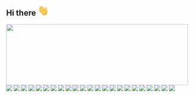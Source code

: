 ## Hi there <img src="https://raw.githubusercontent.com/alirezaheidari-cs/alirezaheidari-cs/master/wave.gif" width="30">

<p>
  <img align="left" width="490" height="165" src="https://github-readme-stats.vercel.app/api?username=alirezaheidari-cs&show_icons=true&count_private=true&show_icons=true&include_all_commits=true&hide_border=false&line_height=20&show_owner=true"/>
  <p>
    <img src="https://img.shields.io/badge/PyTorch-%23EE4C2C.svg?style=flat-square&logo=PyTorch&logoColor=white"/>
    <img src="https://img.shields.io/badge/mlflow-%23d9ead3.svg?style=flat-square&logo=numpy&logoColor=blue"/>
    <img src="https://img.shields.io/badge/Keras-%23D00000.svg?style=flat-square&logo=Keras&logoColor=white"/>
    <img src="https://img.shields.io/badge/scikit--learn-%23F7931E.svg?style=flat-square&logo=scikit-learn&logoColor=white"/>
    <img src="https://img.shields.io/badge/TensorFlow-%23FF6F00.svg?style=flat-square&logo=TensorFlow&logoColor=white"/>
    <img src="https://img.shields.io/badge/Plotly-%233F4F75.svg?style=flat-square&logo=plotly&logoColor=white"/>
    <img src="https://img.shields.io/badge/grafana-%23F46800.svg?style=flat-square&logo=grafana&logoColor=white"/>
    <img src="https://img.shields.io/badge/python-3670A0?style=flat-square&logo=python&logoColor=ffdd54"/>
    <img src="https://img.shields.io/badge/MongoDB-%234ea94b.svg?style=flat-square&logo=mongodb&logoColor=white"/>
    <img src="https://img.shields.io/badge/-Nodejs-black?style=flat-square&logo=Node.js&logoColor=white"/>
    <img src="https://img.shields.io/badge/-PostgreSQL-336791?style=flat-square&logo=postgresql&logoColor=white"/>
    <img src="https://img.shields.io/badge/java-%23ED8B00.svg?style=flat-square&logo=openjdk&logoColor=white"/>
    <img src="https://img.shields.io/badge/-GraphQL-E10098?style=flat-square&logo=graphql&logoColor=white"/>
    <img src="https://img.shields.io/badge/yaml-%23ffffff.svg?style=flat-square&logo=yaml&logoColor=black"/>
    <img src="https://img.shields.io/badge/Apache%20Spark-FDEE21?style=flat-square&logo=apachespark&logoColor=black"/>
    <img src="https://img.shields.io/badge/FastAPI-005571?style=flat-square&logo=fastapi"/>
    <img src="https://img.shields.io/badge/Rabbitmq-FF6600?style=flat-square&logo=rabbitmq&logoColor=white"/>
    <img src="https://img.shields.io/badge/Prefect-%23ffffff.svg?style=flat-square&logo=prefect&logoColor=black"/>
    <img src="https://img.shields.io/badge/shell_script-%23121011.svg?style=flat-square&logo=gnu-bash&logoColor=white"/>
    <img src="https://img.shields.io/badge/jupyter-%23FA0F00.svg?style=flat-square&logo=jupyter&logoColor=white"/>
    <img src="https://img.shields.io/badge/-Docker-black?style=flat-square&logo=docker&logoColor=white"/>
    <img src="https://img.shields.io/badge/-Git-black?style=flat-square&logo=git&logoColor=white"/>
    <img src="https://img.shields.io/badge/gitlab-%23181717.svg?style=for-the-badge&logo=gitlab&logoColor=white"/>
  </p>
</p>
